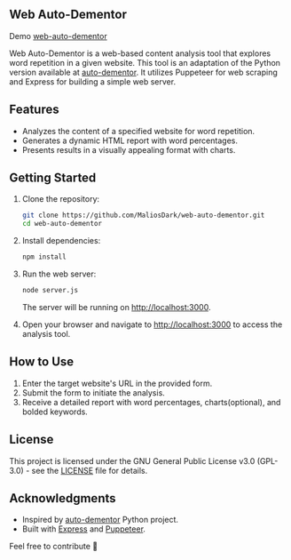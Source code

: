 ## Web Auto-Dementor


Demo
[web-auto-dementor](https://dementor.aswss.com/)

Web Auto-Dementor is a web-based content analysis tool that explores word repetition in a given website. This tool is an adaptation of the Python version available at [auto-dementor](https://github.com/Vgarcan/auto-dementor). It utilizes Puppeteer for web scraping and Express for building a simple web server.

## Features

- Analyzes the content of a specified website for word repetition.
- Generates a dynamic HTML report with word percentages.
- Presents results in a visually appealing format with charts.

## Getting Started

1. Clone the repository:

    ```bash
    git clone https://github.com/MaliosDark/web-auto-dementor.git
    cd web-auto-dementor
    ```

2. Install dependencies:

    ```bash
    npm install
    ```

3. Run the web server:

    ```bash
    node server.js
    ```

    The server will be running on [http://localhost:3000](http://localhost:3000).

4. Open your browser and navigate to [http://localhost:3000](http://localhost:3000) to access the analysis tool.

## How to Use

1. Enter the target website's URL in the provided form.
2. Submit the form to initiate the analysis.
3. Receive a detailed report with word percentages, charts(optional), and bolded keywords.

## License

This project is licensed under the GNU General Public License v3.0 (GPL-3.0) - see the [LICENSE](LICENSE) file for details.

## Acknowledgments

- Inspired by [auto-dementor](https://github.com/Vgarcan/auto-dementor) Python project.
- Built with [Express](https://expressjs.com/) and [Puppeteer](https://pptr.dev/).

Feel free to contribute 🚀
